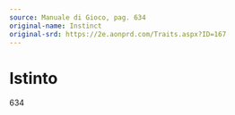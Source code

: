 ```yaml
---
source: Manuale di Gioco, pag. 634
original-name: Instinct
original-srd: https://2e.aonprd.com/Traits.aspx?ID=167
---
```


# Istinto

634
